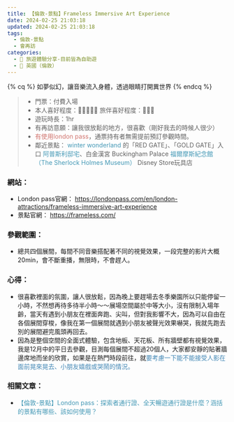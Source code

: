 ```yaml
---
title: 【倫敦-景點】Frameless Immersive Art Experience
date: 2024-02-25 21:03:18
updated: 2024-02-25 21:03:18
tags:
  - 倫敦-景點
  - 會再訪
categories: 
  - 🌴 旅遊體驗分享-目前皆為自助遊
  - 🥥 英國（倫敦） 
---
```

{% cq %} 如夢似幻，讓音樂流入身體，透過眼睛打開異世界 {% endcq %}
>+ 門票：付費入場
>+ 本人喜好程度：🌝🌝🌝🌝🌛  旅伴喜好程度：🌝🌝🌝
>+ 遊玩時長：1hr
>+ 有再訪意願：讓我很放鬆的地方，很喜歡（剛好我去的時候人很少）
>+ <font color=#D1756F>有使用london pass</font>，通票持有者無需提前預訂參觀時間。
>+ 鄰近景點：
>	<font color=#4599B6>winter wonderland</font> 的「RED GATE」、「GOLD GATE」入口
>	<font color=#4599B6>阿普斯利邸宅</font>、白金漢宮
Buckingham Palace
>	<font color=#4599B6>福爾摩斯紀念館（The Sherlock Holmes Museum）</font>
>	Disney Store玩具店

<!-- more -->
### 網站：
  + London pass官網：
  https://londonpass.com/en/london-attractions/frameless-immersive-art-experience
  + 景點官網：
  https://frameless.com/
### 參觀範圍： 
  + 總共四個展間，每間不同音樂搭配著不同的視覺效果，一段完整的影片大概20min，會不斷重播，無限時，不會趕人。
### 心得：
  + 很喜歡裡面的氛圍，讓人很放鬆，因為晚上要趕場去冬季樂園所以只能停留一小時，不然想再待多待半小時～～展場空間屬於中等大小，沒有限制入場年齡，當天有遇到小朋友在裡面奔跑、尖叫，但對我影響不大，因為可以自由在各個展間穿梭，像我在第一個展間就遇到小朋友被聲光效果嚇哭，我就先跑去別的展間避完風頭再回去。
  + 因為是整個空間的全面式體驗，包含地板、天花板、所有牆壁都有視覺效果，我是12月中的平日去參觀，目測每個展間不超過20個人，大家都安靜的貼著牆邊席地而坐的欣賞，如果是在熱門時段前往，就<font color=#4287B5>要考慮一下能不能接受人影在面前晃來晃去、小朋友嬉戲或哭鬧的情況。</font> 

### 相關文章：
+ <font color=#4599B6>【倫敦-景點】London pass：探索者通行證、全天暢遊通行證是什麼？涵括的景點有哪些、該如何使用？</font> 
